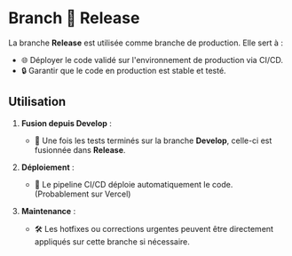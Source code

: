 # Branch 🚀 Release

La branche **Release** est utilisée comme branche de production. Elle sert à :

- 🌐 Déployer le code validé sur l'environnement de production via CI/CD.
- 🔒 Garantir que le code en production est stable et testé.

## Utilisation

1. **Fusion depuis Develop** :
   - 🔄 Une fois les tests terminés sur la branche **Develop**, celle-ci est fusionnée dans **Release**.

2. **Déploiement** :
   - 🚀 Le pipeline CI/CD déploie automatiquement le code. (Probablement sur Vercel)

3. **Maintenance** :
   - 🛠️ Les hotfixes ou corrections urgentes peuvent être directement appliqués sur cette branche si nécessaire.
